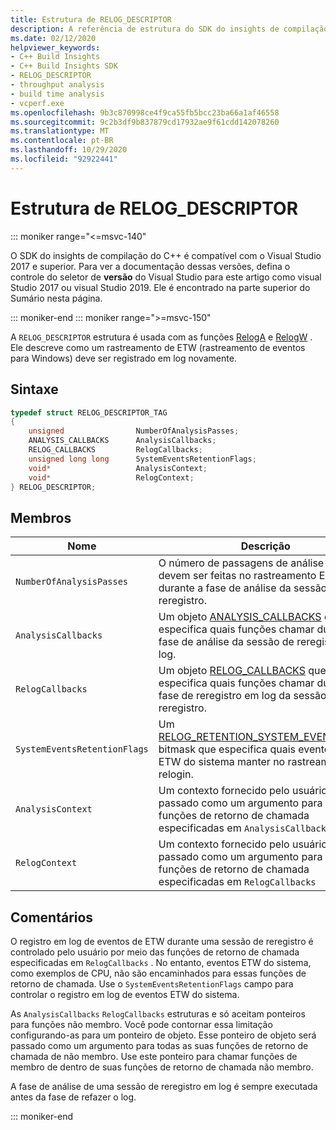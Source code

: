 ```yaml
---
title: Estrutura de RELOG_DESCRIPTOR
description: A referência de estrutura do SDK do insights de compilação do C++ RELOG_DESCRIPTOR.
ms.date: 02/12/2020
helpviewer_keywords:
- C++ Build Insights
- C++ Build Insights SDK
- RELOG_DESCRIPTOR
- throughput analysis
- build time analysis
- vcperf.exe
ms.openlocfilehash: 9b3c870998ce4f9ca55fb5bcc23ba66a1af46558
ms.sourcegitcommit: 9c2b3df9b837879cd17932ae9f61cdd142078260
ms.translationtype: MT
ms.contentlocale: pt-BR
ms.lasthandoff: 10/29/2020
ms.locfileid: "92922441"
---
```

# <a name="relog_descriptor-structure"></a>Estrutura de RELOG_DESCRIPTOR

::: moniker range="<=msvc-140"

O SDK do insights de compilação do C++ é compatível com o Visual Studio 2017 e superior. Para ver a documentação dessas versões, defina o controle do seletor de **versão** do Visual Studio para este artigo como visual Studio 2017 ou visual Studio 2019. Ele é encontrado na parte superior do Sumário nesta página.

::: moniker-end
::: moniker range=">=msvc-150"

A `RELOG_DESCRIPTOR` estrutura é usada com as funções [RelogA](../functions/relog-a.md) e [RelogW](../functions/relog-w.md) . Ele descreve como um rastreamento de ETW (rastreamento de eventos para Windows) deve ser registrado em log novamente.

## <a name="syntax"></a>Sintaxe

```cpp
typedef struct RELOG_DESCRIPTOR_TAG
{
    unsigned                NumberOfAnalysisPasses;
    ANALYSIS_CALLBACKS      AnalysisCallbacks;
    RELOG_CALLBACKS         RelogCallbacks;
    unsigned long long      SystemEventsRetentionFlags;
    void*                   AnalysisContext;
    void*                   RelogContext;
} RELOG_DESCRIPTOR;
```

## <a name="members"></a>Membros

| Nome | Descrição |
|--|--|
| `NumberOfAnalysisPasses` | O número de passagens de análise que devem ser feitas no rastreamento ETW durante a fase de análise da sessão de reregistro. |
| `AnalysisCallbacks` | Um objeto [ANALYSIS_CALLBACKS](analysis-callbacks-struct.md) que especifica quais funções chamar durante a fase de análise da sessão de reregistro em log. |
| `RelogCallbacks` | Um objeto [RELOG_CALLBACKS](relog-callbacks-struct.md) que especifica quais funções chamar durante a fase de reregistro em log da sessão de reregistro. |
| `SystemEventsRetentionFlags` | Um [RELOG_RETENTION_SYSTEM_EVENT_FLAGS](relog-retention-system-event-flags-constants.md) bitmask que especifica quais eventos de ETW do sistema manter no rastreamento de relogin. |
| `AnalysisContext` | Um contexto fornecido pelo usuário que é passado como um argumento para todas as funções de retorno de chamada especificadas em `AnalysisCallbacks` |
| `RelogContext` | Um contexto fornecido pelo usuário que é passado como um argumento para todas as funções de retorno de chamada especificadas em `RelogCallbacks` |

## <a name="remarks"></a>Comentários

O registro em log de eventos de ETW durante uma sessão de reregistro é controlado pelo usuário por meio das funções de retorno de chamada especificadas em `RelogCallbacks` . No entanto, eventos ETW do sistema, como exemplos de CPU, não são encaminhados para essas funções de retorno de chamada. Use o `SystemEventsRetentionFlags` campo para controlar o registro em log de eventos ETW do sistema.

As `AnalysisCallbacks` `RelogCallbacks` estruturas e só aceitam ponteiros para funções não membro. Você pode contornar essa limitação configurando-as para um ponteiro de objeto. Esse ponteiro de objeto será passado como um argumento para todas as suas funções de retorno de chamada de não membro. Use este ponteiro para chamar funções de membro de dentro de suas funções de retorno de chamada não membro.

A fase de análise de uma sessão de reregistro em log é sempre executada antes da fase de refazer o log.

::: moniker-end
